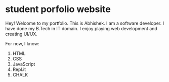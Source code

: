 # student porfolio website

Hey! Welcome to my portfolio.
This is Abhishek.
I am a software developer.
I have done my B.Tech in IT domain.
I enjoy playing web development and creating UI/UX.

For now, I know:

1. HTML
1. CSS
1. JavaScript
1. Repl.it
1. CHALK
